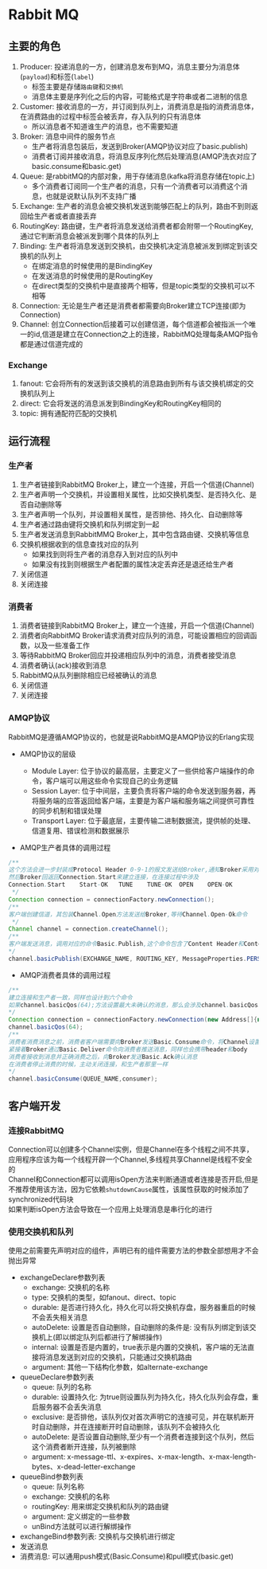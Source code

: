# Rabbit MQ

## 主要的角色
1. Producer: 投递消息的一方，创建消息发布到MQ，消息主要分为消息体(`payload`)和标签(`label`)
    - 标签主要是存储`路由键`和`交换机`
    - 消息体主要是序列化之后的内容，可能格式是字符串或者二进制的信息
2. Customer: 接收消息的一方，并订阅到队列上，消费消息是指的消费消息体，在消费路由的过程中标签会被丢弃，存入队列的只有消息体
    - 所以消息者不知道谁生产的消息，也不需要知道
3. Broker: 消息中间件的服务节点
    - 生产者将消息包装后，发送到Broker(AMQP协议对应了basic.publish)
    - 消费者订阅并接收消息，将消息反序列化然后处理消息(AMQP洗衣对应了basic.consume和basic.get)
4. Queue: 是rabbitMQ的内部对象，用于存储消息(kafka将消息存储在topic上)
    - 多个消费者订阅同一个生产者的消息，只有一个消费者可以消费这个消息，也就是说默认队列不支持广播
5. Exchange: 生产者的消息会被交换机发送到能够匹配上的队列，路由不到则返回给生产者或者直接丢弃
6. RoutingKey: 路由键，生产者将消息发送给消费者都会附带一个RoutingKey,通过它判断消息会被派发到哪个具体的队列上
7. Binding: 生产者将消息发送到交换机，由交换机决定消息被派发到绑定到该交换机的队列上
    - 在绑定消息的时候使用的是BindingKey
    - 在发送消息的时候使用的是RoutingKey
    - 在direct类型的交换机中是直接两个相等，但是topic类型的交换机可以不相等
8. Connection: 无论是生产者还是消费者都需要向Broker建立TCP连接(即为Connection)
9. Channel: 创立Connection后接着可以创建信道，每个信道都会被指派一个唯一的id,信道是建立在Connection之上的连接，RabbitMQ处理每条AMQP指令都是通过信道完成的

### Exchange
1. fanout: 它会将所有的发送到该交换机的消息路由到所有与该交换机绑定的交换机队列上
2. direct: 它会将发送的消息派发到BindingKey和RoutingKey相同的
3. topic: 拥有通配符匹配的交换机

## 运行流程
### 生产者
1. 生产者链接到RabbitMQ Broker上，建立一个连接，开启一个信道(Channel)
2. 生产者声明一个交换机，并设置相关属性，比如交换机类型、是否持久化、是否自动删除等
3. 生产者声明一个队列，并设置相关属性，是否排他、持久化、自动删除等
4. 生产者通过路由键将交换机和队列绑定到一起
5. 生产者发送消息到RabbitMMQ Broker上，其中包含路由键、交换机等信息
6. 交换机根据收到的信息查找对应的队列
    - 如果找到则将生产者的消息存入到对应的队列中
    - 如果没有找到则根据生产者配置的属性决定丢弃还是退还给生产者
7. 关闭信道
8. 关闭连接

### 消费者
1. 消费者链接到RabbitMQ Broker上，建立一个连接，开启一个信道(Channel)
2. 消费者向RabbitMQ Broker请求消费对应队列的消息，可能设置相应的回调函数，以及一些准备工作
3. 等待RabbitMQ Broker回应并投递相应队列中的消息，消费者接受消息
4. 消费者确认(ack)接收到消息
5. RabbitMQ从队列删除相应已经被确认的消息
6. 关闭信道
7. 关闭连接

### AMQP协议
RabbitMQ是遵循AMQP协议的，也就是说RabbitMQ是AMQP协议的Erlang实现
+ AMQP协议的层级
    - Module Layer: 位于协议的最高层，主要定义了一些供给客户端操作的命令，客户端可以用这些命令实现自己的业务逻辑
    - Session Layer: 位于中间层，主要负责将客户端的命令发送到服务器，再将服务端的应答返回给客户端，主要是为客户端和服务端之间提供可靠性的同步机制和错误处理
    - Transport Layer: 位于最底层，主要传输二进制数据流，提供帧的处理、信道复用、错误检测和数据展示

+ AMQP生产者具体的调用过程
```java
/**
这个方法会进一步封装成Protocol Header 0-9-1的报文发送给Broker,通知Broker采用对应的协议
然后Broker回返回Connection.Start来建立连接，在连接过程中涉及
Connection.Start    Start-OK   TUNE    TUNE-OK  OPEN    OPEN-OK
 */
Connection connection = connectionFactory.newConnection();
/**
客户端创建信道，其包装Channel.Open方法发送给Broker,等待Channel.Open-Ok命令
 */
Channel channel = connection.createChannel();
/**
客户端发送消息，调用对应的命令Basic.Publish,这个命令包含了Content Header和Content body 一个存储路由键信息，一个存储具体发送的数据
*/
channel.basicPublish(EXCHANGE_NAME, ROUTING_KEY, MessageProperties.PERSISTENT_TEXT_PLAIN, msg.getBytes());
```

+ AMQP消费者具体的调用过程
```java
/**
建立连接和生产者一致，同样也设计到六个命令
如果channel.basicQos(64);方法设置最大未确认的消息，那么会涉及channel.basicQos和channel.Qos-Ok命令
*/
Connection connection = connectionFactory.newConnection(new Address[]{new Address(HOST_NAME,PORT)});
channel.basicQos(64);
/**
消费者消费消息之前，消费者客户端需要向Broker发送Basic.Consume命令，将Channel设置为接收模式，之后Broker返回命令Basic.Consumer-OK
紧接着Broker通过Basic.Deliver命令向消费者推送消息，同样也会携带header和body
消费者接收到消息并正确消费之后，向Broker发送Basic.Ack确认消息
在消费者停止消费的时候，主动关闭连接，和生产者那里一样
*/
channel.basicConsume(QUEUE_NAME,consumer);
```

## 客户端开发
### 连接RabbitMQ
Connection可以创建多个Channel实例，但是Channel在多个线程之间不共享，应用程序应该为每一个线程开辟一个Channel,多线程共享Channel是线程不安全的  
Channel和Connection都可以调用isOpen方法来判断通道或者连接是否开启,但是不推荐使用该方法，因为它依赖`shutdownCause`属性，该属性获取的时候添加了synchronized代码块  
如果判断isOpen方法会导致在一个应用上处理消息是串行化的进行

### 使用交换机和队列
使用之前需要先声明对应的组件，声明已有的组件需要方法的参数全部想用才不会抛出异常
+ exchangeDeclare参数列表
    - exchange: 交换机的名称
    - type: 交换机的类型，如fanout、direct、topic
    - durable: 是否进行持久化，持久化可以将交换机存盘，服务器重启的时候不会丢失相关消息
    - autoDelete: 设置是否自动删除，自动删除的条件是: 没有队列绑定到该交换机上(即以绑定队列后都进行了解绑操作)
    - internal: 设置是否是内置的，true表示是内置的交换机，客户端的无法直接将消息发送到对应的交换机，只能通过交换机路由
    - argument: 其他一下结构化参数，如alternate-exchange
+ queueDeclare参数列表
    - queue: 队列的名称
    - durable: 设置持久化: 为true则设置队列为持久化，持久化队列会存盘，重启服务器不会丢失消息
    - exclusive: 是否排他，该队列仅对首次声明它的连接可见，并在联机断开时自动删除，并在连接断开时自动删除，该队列不会被持久化
    - autoDelete: 是否设置自动删除,至少有一个消费者连接到这个队列，然后这个消费者断开连接，队列被删除
    - argument: x-message-ttl、x-expires、x-max-length、x-max-length-bytes、x-dead-letter-exchange
+ queueBind参数列表
    - queue: 队列名称
    - exchange: 交换机的名称
    - routingKey: 用来绑定交换机和队列的路由键
    - argument: 定义绑定的一些参数
    - unBind方法就可以进行解绑操作
+ exchangeBind参数列表: 交换机与交换机进行绑定
+ 发送消息
+ 消费消息: 可以通用push模式(Basic.Consume)和pull模式(basic.get)